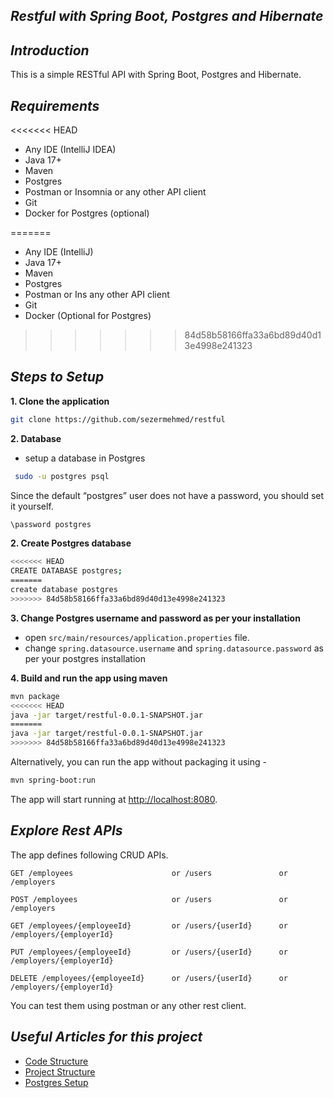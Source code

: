##  *Restful with Spring Boot, Postgres and  Hibernate*

##  *Introduction*
 
This is a simple RESTful API with Spring Boot, Postgres and Hibernate.

##  *Requirements*
<<<<<<< HEAD
* Any IDE (IntelliJ IDEA)
* Java 17+
* Maven
* Postgres
* Postman or Insomnia or any other API client
* Git
* Docker for Postgres (optional)

=======

* Any IDE (IntelliJ)
* Java 17+
* Maven
* Postgres
* Postman or Ins any other API client
* Git
* Docker (Optional for Postgres)
>>>>>>> 84d58b58166ffa33a6bd89d40d13e4998e241323
##  *Steps to Setup*

**1. Clone the application**

```bash
git clone https://github.com/sezermehmed/restful
```

**2. Database**

* setup a database in Postgres
```bash
 sudo -u postgres psql
 ```
Since the default “postgres” user does not have a password, you should set it yourself.
```bash
\password postgres
```

**2. Create Postgres database**

```bash
<<<<<<< HEAD
CREATE DATABASE postgres;
=======
create database postgres
>>>>>>> 84d58b58166ffa33a6bd89d40d13e4998e241323
```

**3. Change Postgres username and password as per your installation**

+ open `src/main/resources/application.properties` file.
+ change `spring.datasource.username` and `spring.datasource.password` as per your postgres installation

**4. Build and run the app using maven**

```bash
mvn package
<<<<<<< HEAD
java -jar target/restful-0.0.1-SNAPSHOT.jar 
=======
java -jar target/restful-0.0.1-SNAPSHOT.jar
>>>>>>> 84d58b58166ffa33a6bd89d40d13e4998e241323
```

Alternatively, you can run the app without packaging it using -

```bash
mvn spring-boot:run
```

The app will start running at <http://localhost:8080>.

##  *Explore Rest APIs*

The app defines following CRUD APIs.

    GET /employees                      or /users               or /employers
    
    POST /employees                     or /users               or /employers
    
    GET /employees/{employeeId}         or /users/{userId}      or /employers/{employerId}
    
    PUT /employees/{employeeId}         or /users/{userId}      or /employers/{employerId}
    
    DELETE /employees/{employeeId}      or /users/{userId}      or /employers/{employerId}

You can test them using postman or any other rest client.

##  *Useful Articles for this project*

* [Code Structure](https://www.geeksforgeeks.org/spring-boot-code-structure/)
* [Project Structure](https://medium.com/the-resonant-web/spring-boot-2-0-project-structure-and-best-practices-part-2-7137bdcba7d3)
* [Postgres Setup](https://www.cherryservers.com/blog/how-to-install-and-setup-postgresql-server-on-ubuntu-20-04)



